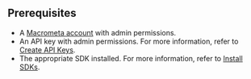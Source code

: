 ## Prerequisites

- A [Macrometa account](https://auth-play.macrometa.io/) with admin permissions.
- An API key with admin permissions. For more information, refer to [Create API Keys](../account-management/api-keys/create-api-keys.md).
- The appropriate SDK installed. For more information, refer to [Install SDKs](../sdks/install-sdks.md).
